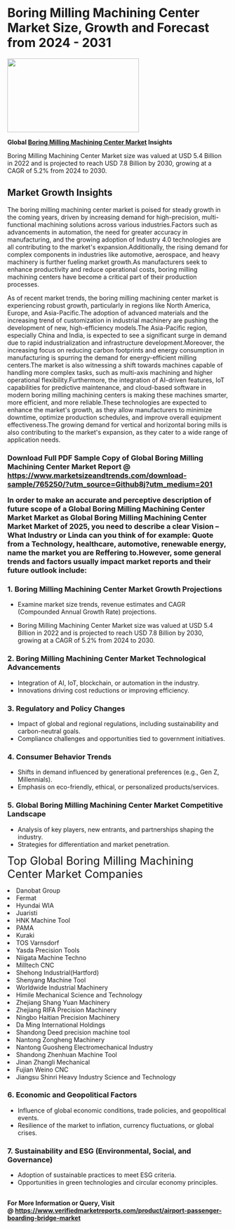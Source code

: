 <H1>Boring Milling Machining Center Market Size, Growth and Forecast from 2024 - 2031</H1><img class="aligncenter size-medium wp-image-584254" src="https://thirdeyenews.in/wp-content/uploads/2024/09/Global-Market-Research-300x168.jpeg" alt="" width="300" height="168" /><p><strong>Global&nbsp;<a href="https://www.marketsizeandtrends.com/download-sample/765250/?utm_source=Github8j?utm_medium=201">Boring Milling Machining Center Market</a> Insights</strong></p><p>Boring Milling Machining Center Market size was valued at USD 5.4 Billion in 2022 and is projected to reach USD 7.8 Billion by 2030, growing at a CAGR of 5.2% from 2024 to 2030.</p><p><h2>Market Growth Insights</h2> <p>The boring milling machining center market is poised for steady growth in the coming years, driven by increasing demand for high-precision, multi-functional machining solutions across various industries.Factors such as advancements in automation, the need for greater accuracy in manufacturing, and the growing adoption of Industry 4.0 technologies are all contributing to the market's expansion.Additionally, the rising demand for complex components in industries like automotive, aerospace, and heavy machinery is further fueling market growth.As manufacturers seek to enhance productivity and reduce operational costs, boring milling machining centers have become a critical part of their production processes.</p> <p>As of recent market trends, the boring milling machining center market is experiencing robust growth, particularly in regions like North America, Europe, and Asia-Pacific.The adoption of advanced materials and the increasing trend of customization in industrial machinery are pushing the development of new, high-efficiency models.The Asia-Pacific region, especially China and India, is expected to see a significant surge in demand due to rapid industrialization and infrastructure development.Moreover, the increasing focus on reducing carbon footprints and energy consumption in manufacturing is spurring the demand for energy-efficient milling centers.The market is also witnessing a shift towards machines capable of handling more complex tasks, such as multi-axis machining and higher operational flexibility.Furthermore, the integration of AI-driven features, IoT capabilities for predictive maintenance, and cloud-based software in modern boring milling machining centers is making these machines smarter, more efficient, and more reliable.These technologies are expected to enhance the market's growth, as they allow manufacturers to minimize downtime, optimize production schedules, and improve overall equipment effectiveness.The growing demand for vertical and horizontal boring mills is also contributing to the market's expansion, as they cater to a wide range of application needs.<h3></p><p><span class=""><strong>Download Full PDF Sample Copy of Global Boring Milling Machining Center Market Report</strong> @ <a href="https://www.marketsizeandtrends.com/download-sample/765250/?utm_source=Github8j?utm_medium=201" target="_blank">https://www.marketsizeandtrends.com/download-sample/765250/?utm_source=Github8j?utm_medium=201</a></span></p><p>In order to make an accurate and perceptive description of future scope of a Global&nbsp;Boring Milling Machining Center Market Market as Global&nbsp;Boring Milling Machining Center Market Market of 2025, you need to describe a clear Vision &ndash; What Industry or Linda can you think of for example: Quote from a Technology, healthcare, automotive, renewable energy, name the market you are Reffering to.However, some general trends and factors usually impact market reports and their future outlook include:</p><h3>1.&nbsp;<strong>Boring Milling Machining Center Market Growth Projections</strong></h3><ul><li>Examine market size trends, revenue estimates and CAGR (Compounded Annual Growth Rate) projections.</li><li><p>Boring Milling Machining Center Market size was valued at USD 5.4 Billion in 2022 and is projected to reach USD 7.8 Billion by 2030, growing at a CAGR of 5.2% from 2024 to 2030.</p></li></ul><h3>2.&nbsp;<strong>Boring Milling Machining Center Market Technological Advancements</strong></h3><ul><li>Integration of AI, IoT, blockchain, or automation in the industry.</li><li>Innovations driving cost reductions or improving efficiency.</li></ul><h3>3.&nbsp;<strong>Regulatory and Policy Changes</strong></h3><ul><li>Impact of global and regional regulations, including sustainability and carbon-neutral goals.</li><li>Compliance challenges and opportunities tied to government initiatives.</li></ul><h3>4.&nbsp;<strong>Consumer Behavior Trends</strong></h3><ul><li>Shifts in demand influenced by generational preferences (e.g., Gen Z, Millennials).</li><li>Emphasis on eco-friendly, ethical, or personalized products/services.</li></ul><h3>5.&nbsp;<strong>Global Boring Milling Machining Center Market Competitive Landscape</strong></h3><ul><li>Analysis of key players, new entrants, and partnerships shaping the industry.</li><li>Strategies for differentiation and market penetration.</li></ul><p data-pm-slice="1 1 []"><span style="color: inherit; font-family: inherit; font-size: 25px;">Top Global Boring Milling Machining Center Market Companies</span></p><div class="" data-test-id=""><p><li>Danobat Group</li><li> Fermat</li><li> Hyundai WIA</li><li> Juaristi</li><li> HNK Machine Tool</li><li> PAMA</li><li> Kuraki</li><li> TOS Varnsdorf</li><li> Yasda Precision Tools</li><li> Niigata Machine Techno</li><li> Milltech CNC</li><li> Shehong Industrial(Hartford)</li><li> Shenyang Machine Tool</li><li> Worldwide Industrial Machinery</li><li> Himile Mechanical Science and Technology</li><li> Zhejiang Shang Yuan Machinery</li><li> Zhejiang RIFA Precision Machinery</li><li> Ningbo Haitian Precision Machinery</li><li> Da Ming International Holdings</li><li> Shandong Deed precision machine tool</li><li> Nantong Zongheng Machinery</li><li> Nantong Guosheng Electromechanical Industry</li><li> Shandong Zhenhuan Machine Tool</li><li> Jinan Zhangli Mechanical</li><li> Fujian Weino CNC</li><li> Jiangsu Shinri Heavy Industry Science and Technology</li></p></div><h3>6.&nbsp;<strong>Economic and Geopolitical Factors</strong></h3><ul><li>Influence of global economic conditions, trade policies, and geopolitical events.</li><li>Resilience of the market to inflation, currency fluctuations, or global crises.</li></ul><h3>7.&nbsp;<strong>Sustainability and ESG (Environmental, Social, and Governance)</strong></h3><ul><li>Adoption of sustainable practices to meet ESG criteria.</li><li>Opportunities in green technologies and circular economy principles.</li></ul><h2><strong style="font-size: 14px;">For More Information or Query, Visit @&nbsp;</strong><a style="background-color: #ffffff; font-size: 14px;" href="https://www.marketsizeandtrends.com/report/boring-milling-machining-center-market/" target="_blank">https://www.verifiedmarketreports.com/product/airport-passenger-boarding-bridge-market</a></h2>